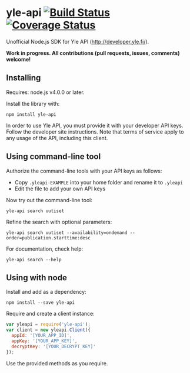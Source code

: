 # yle-api [![Build Status](https://travis-ci.org/jsalonen/yle-api.svg?branch=master&cachebust=1)](https://travis-ci.org/jsalonen/yle-api) [![Coverage Status](https://coveralls.io/repos/jsalonen/yle-api/badge.svg?branch=master&service=github&cachebust=1)](https://coveralls.io/github/jsalonen/yle-api?branch=master)

Unofficial Node.js SDK for Yle API (<http://developer.yle.fi/>).

**Work in progress. All contributions (pull requests, issues, comments) welcome!**

## Installing

Requires: node.js v4.0.0 or later.

Install the library with:

	npm install yle-api

In order to use Yle API, you must provide it with your developer API keys. Follow the developer site instructions. Note that terms of service apply to any usage of the API, including this client.

## Using command-line tool

Authorize the command-line tools with your API keys as follows:

- Copy `.yleapi-EXAMPLE` into your home folder and rename it to `.yleapi`
- Edit the file to add your own API keys

Now try out the command-line tool:

	yle-api search uutiset

Refine the search with optional parameters:

	yle-api search uutiset --availability=ondemand --order=publication.starttime:desc

For documentation, check help:

	yle-api search --help

## Using with node

Install and add as a dependency:

	npm install --save yle-api

Require and create a client instance:

```javascript
var yleapi = require('yle-api');
var client = new yleapi.Client({
  appId: '[YOUR_APP_ID]',
  appKey: '[YOUR_APP_KEY]',
  decryptKey: '[YOUR_DECRYPT_KEY]'
});
```

Use the provided methods as you require.
